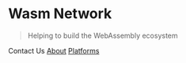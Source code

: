 
<!-- ![logo](_media/icon.svg) -->

# Wasm Network

> Helping to build the WebAssembly ecosystem

<!-- - Simple and lightweight (~21kB gzipped)
- No statically built html files
- Multiple themes -->

<a id="contact-us">Contact Us</a>
[About](/about ':id=about')
[Platforms](/platforms)
